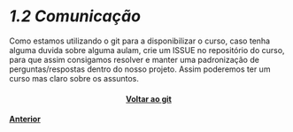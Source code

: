 <h1><b><i>1.2 Comunicação</i></b></h1>
<p>Como estamos utilizando o git para a disponibilizar o curso, caso tenha alguma duvida sobre alguma aulam, crie um ISSUE no repositório do curso, para que assim consigamos resolver e manter uma padronização de perguntas/respostas dentro do nosso projeto. Assim poderemos ter um curso mas claro sobre os assuntos.</p>

<h4 align="Center"><a href="https://github.com/SaLandini/r4noobs">Voltar ao git</a></h4>
<h4><a href="https://github.com/SaLandini/r4noobs/blob/master/introducao/about.md">Anterior</a></h4>